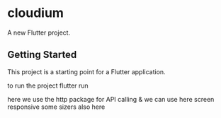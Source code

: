 # cloudium

A new Flutter project.

## Getting Started

This project is a starting point for a Flutter application.

to run the project flutter run  

here we use the http package for API calling 
&
we can use here screen responsive some sizers also here
